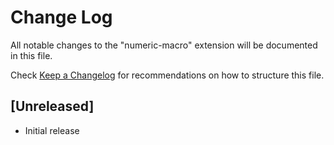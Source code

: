 # Change Log

All notable changes to the "numeric-macro" extension will be documented in this file.

Check [Keep a Changelog](http://keepachangelog.com/) for recommendations on how to structure this file.

## [Unreleased]

- Initial release